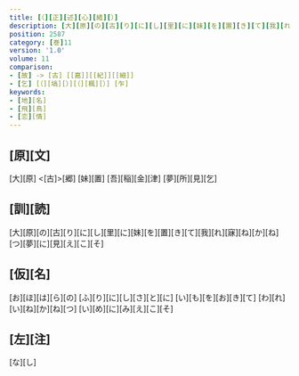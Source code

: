 ```yaml
---
title: [（][正][述][心][緒][）]
description: [大][原][の][古][り][に][し][里][に][妹][を][置][き][て][我][れ][寐][ね][か][ね][つ][夢][に][見][え][こ][そ]
position: 2587
category: [巻]11
version: '1.0'
volume: 11
comparison:
- [故] -> [古] [[嘉]][[紀]][[細]]
- [乞] [（][塙][）][（][楓][）] [乍]
keywords:
- [地][名]
- [飛][鳥]
- [恋][情]
---
```


## [原][文]

[大][原] <[古]>[郷] [妹][置] [吾][稲][金][津] [夢][所][見][乞]

## [訓][読]

[大][原][の][古][り][に][し][里][に][妹][を][置][き][て][我][れ][寐][ね][か][ね][つ][夢][に][見][え][こ][そ]

## [仮][名]

[お][ほ][は][ら][の] [ふ][り][に][し][さ][と][に] [い][も][を][お][き][て] [わ][れ][い][ね][か][ね][つ] [い][め][に][み][え][こ][そ]

## [左][注]

[な][し]
